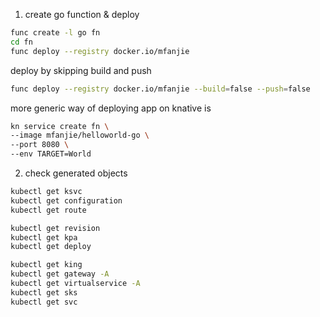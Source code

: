 1. create go function & deploy
```Bash
func create -l go fn
cd fn
func deploy --registry docker.io/mfanjie
```
deploy by skipping build and push
```Bash
func deploy --registry docker.io/mfanjie --build=false --push=false
```
more generic way of deploying app on knative is
```Bash
kn service create fn \
--image mfanjie/helloworld-go \
--port 8080 \
--env TARGET=World
```

2. check generated objects
```Bash
kubectl get ksvc
kubectl get configuration
kubectl get route

kubectl get revision
kubectl get kpa
kubectl get deploy

kubectl get king
kubectl get gateway -A
kubectl get virtualservice -A
kubectl get sks
kubectl get svc
```